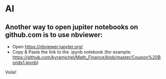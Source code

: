# AI



## Another way to open jupiter notebooks on github.com is to use nbviewer: 
- Open https://nbviewer.jupyter.org/
- Copy & Paste the link to the .ipynb notebook (for example: https://github.com/kyramichel/Math_Finance/blob/master/Coupon%20Bonds1.ipynb)

Voila!
